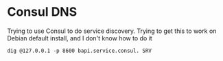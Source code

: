 Consul DNS 
===========

Trying to use Consul to do service discovery. Trying to get this to work on Debian default install, and I don't know how to do it

    dig @127.0.0.1 -p 8600 bapi.service.consul. SRV
